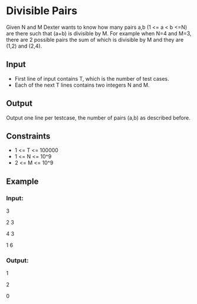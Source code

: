 # Divisible Pairs

Given N and M Dexter wants to know how many pairs a,b (1 <= a < b <=N) are there such that (a+b) is divisible by M. 
For example when N=4 and M=3, there are 2 possible pairs the sum of which is divisible by M and they are (1,2) and (2,4).

## Input

- First line of input contains T, which is the number of test cases. 
- Each of the next T lines contains two integers N and M.

## Output

Output one line per testcase, the number of pairs (a,b) as described before.

## Constraints

- 1 <= T <= 100000
- 1 <= N <= 10^9
- 2 <= M <= 10^9

## Example

### Input:

3

2 3

4 3

1 6

### Output:

1

2

0
